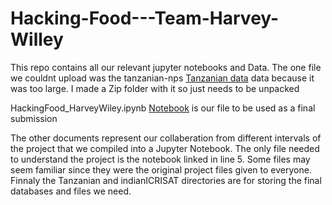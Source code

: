 # Hacking-Food---Team-Harvey-Willey

This repo contains all our relevant jupyter notebooks and Data. The one file we couldnt upload was the tanzanian-nps [Tanzanian data](TanzanianNPS/tanzanian_nps.rar) data because it was too large. I made a Zip folder with it so just needs to be unpacked

HackingFood_HarveyWiley.ipynb [Notebook](HackingFood_HarveyWiley.ipynb) is our file to be used as a final submission

The other documents represent our collaberation from different intervals of the project that we compiled into a Jupyter Notebook. The only file needed to understand the project is the notebook linked in line 5. Some files may seem familiar since they were the original project files given to everyone. Finnaly the Tanzanian and indianICRISAT directories are for storing the final databases and files we need.
